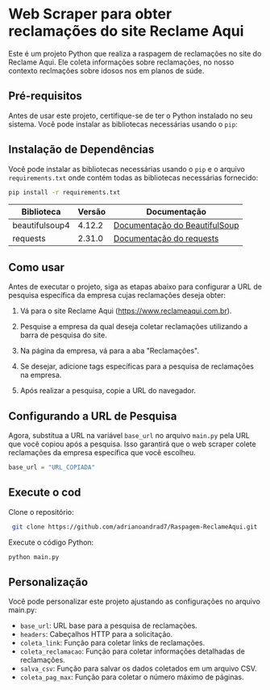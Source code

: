 # Web Scraper para obter reclamações do site Reclame Aqui

Este é um projeto Python que realiza a raspagem de reclamações no site do Reclame Aqui. Ele coleta informações sobre reclamações, no nosso contexto reclmações sobre idosos nos em planos de súde.

## Pré-requisitos

Antes de usar este projeto, certifique-se de ter o Python instalado no seu sistema. Você pode instalar as bibliotecas necessárias usando o `pip`:

## Instalação de Dependências

Você pode instalar as bibliotecas necessárias usando o `pip` e o arquivo `requirements.txt` onde contém todas as bibliotecas necessárias fornecido:

```bash
pip install -r requirements.txt
```

| Biblioteca        | Versão   | Documentação                                  |
|-------------------|----------|-----------------------------------------------|
| beautifulsoup4    | 4.12.2   | [Documentação do BeautifulSoup](https://www.crummy.com/software/BeautifulSoup/bs4/doc/) |
| requests          | 2.31.0   | [Documentação do requests](https://docs.python-requests.org/en/latest/)          |


## Como usar

Antes de executar o projeto, siga as etapas abaixo para configurar a URL de pesquisa específica da empresa cujas reclamações deseja obter:

1. Vá para o site Reclame Aqui (https://www.reclameaqui.com.br).

2. Pesquise a empresa da qual deseja coletar reclamações utilizando a barra de pesquisa do site.

3. Na página da empresa, vá para a aba "Reclamações".

4. Se desejar, adicione tags específicas para a pesquisa de reclamações na empresa.

5. Após realizar a pesquisa, copie a URL do navegador.

## Configurando a URL de Pesquisa

Agora, substitua a URL na variável `base_url` no arquivo `main.py` pela URL que você copiou após a pesquisa. Isso garantirá que o web scraper colete reclamações da empresa específica que você escolheu.

```python
base_url = "URL_COPIADA"
```

## Execute o cod

Clone o repositório:

```bash
 git clone https://github.com/adrianoandrad7/Raspagem-ReclameAqui.git
```

Execute o código Python:

```bash
python main.py
```

## Personalização

Você pode personalizar este projeto ajustando as configurações no arquivo main.py:

* `base_url`: URL base para a pesquisa de reclamações.
* `headers`: Cabeçalhos HTTP para a solicitação.
* `coleta_link`: Função para coletar links de reclamações.
* `coleta_reclamacao`: Função para coletar informações detalhadas de reclamações.
* `salva_csv`: Função para salvar os dados coletados em um arquivo CSV.
* `coleta_pag_max`: Função para coletar o número máximo de páginas.
